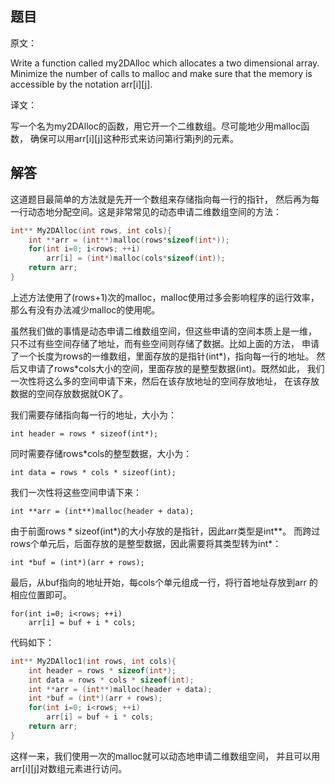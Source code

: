 ## 题目

原文：

Write a function called my2DAlloc which allocates a two dimensional array. Minimize the number of calls to malloc and make sure that the memory is accessible by the notation arr[i][j\].

译文：

写一个名为my2DAlloc的函数，用它开一个二维数组。尽可能地少用malloc函数， 确保可以用arr[i][j\]这种形式来访问第i行第j列的元素。

## 解答

这道题目最简单的方法就是先开一个数组来存储指向每一行的指针， 然后再为每一行动态地分配空间。这是非常常见的动态申请二维数组空间的方法：

```cpp
int** My2DAlloc(int rows, int cols){
    int **arr = (int**)malloc(rows*sizeof(int*));
    for(int i=0; i<rows; ++i)
        arr[i] = (int*)malloc(cols*sizeof(int));
    return arr;
}

```

上述方法使用了(rows+1)次的malloc，malloc使用过多会影响程序的运行效率， 那么有没有办法减少malloc的使用呢。

虽然我们做的事情是动态申请二维数组空间，但这些申请的空间本质上是一维， 只不过有些空间存储了地址，而有些空间则存储了数据。比如上面的方法， 申请了一个长度为rows的一维数组，里面存放的是指针(int*)，指向每一行的地址。 然后又申请了rows\*cols大小的空间，里面存放的是整型数据(int)。既然如此， 我们一次性将这么多的空间申请下来，然后在该存放地址的空间存放地址， 在该存放数据的空间存放数据就OK了。

我们需要存储指向每一行的地址，大小为：

```
int header = rows * sizeof(int*);

```

同时需要存储rows*cols的整型数据，大小为：

```
int data = rows * cols * sizeof(int);

```

我们一次性将这些空间申请下来：

```
int **arr = (int**)malloc(header + data);

```

由于前面rows * sizeof(int\*)的大小存放的是指针，因此arr类型是int\**。 而跨过rows个单元后，后面存放的是整型数据，因此需要将其类型转为int\*：

```
int *buf = (int*)(arr + rows);

```

最后，从buf指向的地址开始，每cols个单元组成一行，将行首地址存放到arr 的相应位置即可。

```
for(int i=0; i<rows; ++i)
    arr[i] = buf + i * cols;

```

代码如下：

```cpp
int** My2DAlloc1(int rows, int cols){
    int header = rows * sizeof(int*);
    int data = rows * cols * sizeof(int);
    int **arr = (int**)malloc(header + data);
    int *buf = (int*)(arr + rows);
    for(int i=0; i<rows; ++i)
        arr[i] = buf + i * cols;
    return arr;
}

```

这样一来，我们使用一次的malloc就可以动态地申请二维数组空间， 并且可以用arr[i][j\]对数组元素进行访问。